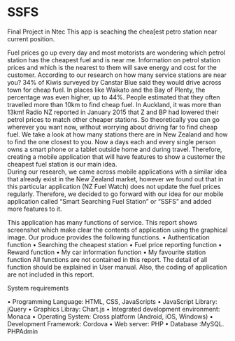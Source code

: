 # SSFS
Final Project in Ntec
This app is seaching the chea[est petro station near current position.

Fuel prices go up every day and most motorists are wondering which petrol station has the cheapest fuel 
and is near me. Information on petrol station prices and which is the nearest to them will save energy 
and cost for the customer. 
According to our research on how many service stations are near you? 34% of Kiwis surveyed by Canstar Blue
said they would drive across town for cheap fuel. In places like Waikato and the Bay of Plenty, the percentage 
was even higher, up to 44%. People estimated that they often travelled more than 10km to find cheap fuel. 
In Auckland, it was more than 13km!  Radio NZ reported in January 2015 that Z and BP had lowered their petrol 
prices to match other cheaper stations. So theoretically you can go wherever you want now, without worrying 
about driving far to find cheap fuel. We take a look at how many stations there are in New Zealand and how to 
find the one closest to you.
Now a days each and every single person owns a smart phone or a tablet outside home and during travel. 
Therefore, creating a mobile application that will have features to show a customer the cheapest fuel station 
is our main idea.  
During our research, we came across mobile applications with a similar idea that already exist in the New Zealand
market, however we found out that in this particular application (NZ Fuel Watch) does not update the fuel prices
regularly. Therefore, we decided to go forward with our idea for our mobile application called “Smart Searching 
Fuel Station” or “SSFS” and added more features to it.  

This application has many functions of service. This report shows screenshot which make clear the contents of 
application using the graphical image. Our produce provides the following functions. 
•	Authentication function
•	Searching the cheapest station
•	Fuel price reporting function
•	Reward function
•	My car information function
•	My favourite station function
All functions are not contained in this report. The detail of all function should be explained in User manual. 
Also, the coding of application are not included in this report.

System requirements

•	Programming Language:  HTML, CSS, JavaScripts
•	JavaScript Library: jQuery
•	Graphics Libray: Chart.js
•	Integrated development environment:  Monaca
•	Operating System: Cross platform (Android, iOS, Windows)
•	Development Framework:  Cordova
•	Web server:  PHP
•	Database :MySQL. PHPAdmin
